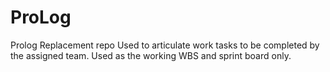 # ProLog
Prolog Replacement repo
Used to articulate work tasks to be completed by the assigned team.  Used as the working WBS and sprint board only. 
